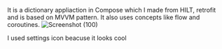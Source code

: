 It is a dictionary appliaction in Compose which I made from HILT, retrofit and is based on MVVM pattern.
It also uses concepts like flow and coroutines. 
![Screenshot (100)](https://github.com/Vedantgosling/Dictionary_Appliation/assets/153468680/9c8aa0da-2ea5-4213-95a1-442df874f0e4)

I used settings icon beacuse it looks cool 

